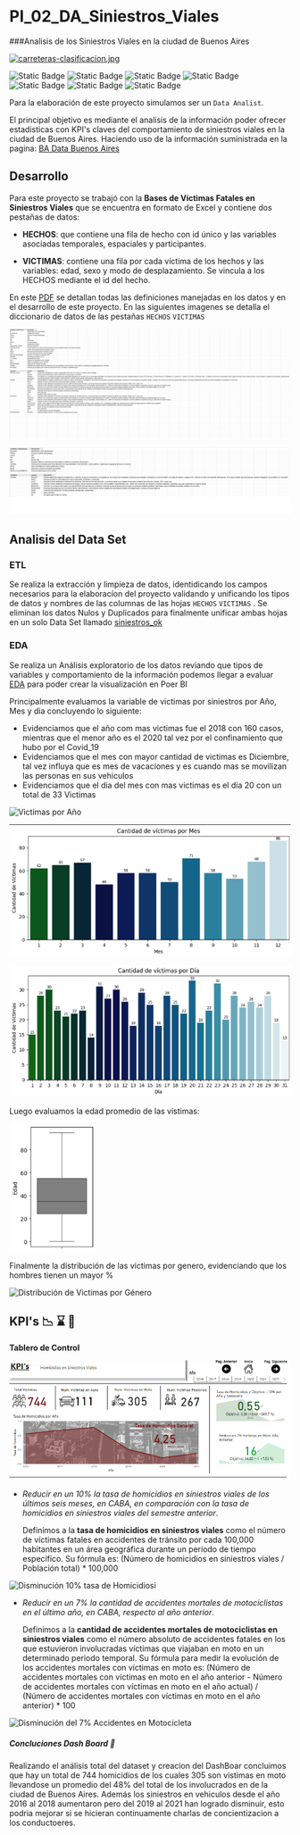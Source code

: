 # PI_02_DA_Siniestros_Viales
###Analisis de los Siniestros Viales en la ciudad de Buenos Aires


[![carreteras-clasificacion.jpg](https://i.postimg.cc/C5TYw39G/carreteras-clasificacion.jpg)](https://postimg.cc/vgzCzNYT)


![Static Badge](https://img.shields.io/badge/PowerBI-gray?style=flat&logo=powerbi)
![Static Badge](https://img.shields.io/badge/Python-gray?style=flat&logo=python)
![Static Badge](https://img.shields.io/badge/-Pandas-gray?style=flat&logo=pandas)
![Static Badge](https://img.shields.io/badge/-Matplotlib-gray?style=flat&logo=matplotlib)
![Static Badge](https://img.shields.io/badge/-Seaborn-gray?style=flat&logo=seaborn)
![Static Badge](https://img.shields.io/badge/-Jupyter_Notebook-gray?style=flat&logo=jupyter)
![Static Badge](https://img.shields.io/badge/Visual_Studio_Code-gray?style=flat&logo=visual%20studio%20code&logoColor=blue)


Para la elaboración de este proyecto simulamos ser un `Data Analist`.

El principal objetivo es mediante el analisis de la información poder ofrecer estadisticas con KPI's claves del comportamiento de siniestros viales en la ciudad de Buenos Aires. Haciendo uso de la información suministrada en la pagina: [BA Data Buenos Aires](https://data.buenosaires.gob.ar/dataset/victimas-siniestros-viales)

## Desarrollo

Para este proyecto se trabajó con la **Bases de Víctimas Fatales en Siniestros Viales** que se encuentra en formato de Excel y contiene dos pestañas de datos:

 * **HECHOS**: que contiene una fila de hecho con id único y las variables asociadas temporales, espaciales y participantes.

 * **VICTIMAS**: contiene una fila por cada víctima de los hechos y las variables: edad, sexo y modo de desplazamiento. Se vincula a los HECHOS mediante el id del hecho.
   
En este [PDF](https://drive.google.com/file/d/1ct4Y5PpQ7XkSegjyclxKNoYIyKa7GILO/view?usp=drive_link) se detallan todas las definiciones manejadas en los datos y en el desarrollo de este proyecto.
En las siguientes imagenes se detalla el diccionario de datos de las pestañas `HECHOS` `VICTIMAS`

![Diccionario HECHOS](/Image/Diccionario_Hechos.png)

![Diccionario HECHOS](/Image/Diccionario_Victimas.png)


## Analisis del Data Set

### ETL

Se realiza la extracción y limpieza de datos, identidicando los campos necesarios para la elaboracíon del proyecto validando y unificando los tipos de datos y nombres de las columnas de las hojas `HECHOS` `VICTIMAS` . Se eliminan los datos Nulos y Duplicados para finalmente unificar ambas hojas en un solo Data Set llamado [siniestros_ok](/Data/siniestros_ok.csv)

### EDA

Se realiza un Análisis exploratorio de los datos reviando que tipos de variables y comportamiento de la información podemos llegar a evaluar [EDA](/EDA.ipynb) para poder crear la visualización en Poer BI

Principalmente evaluamos la variable de victimas por siniestros por Año, Mes y dia concluyendo lo siguiente:

* Evidenciamos que el año com mas victimas fue el 2018 con 160 casos, mientras que el menor año es el 2020 tal vez por el confinamiento que hubo por el Covid_19
* Evidenciamos que el mes con mayor cantidad de victimas es Diciembre, tal vez influya que es mes de vacaciones y es cuando mas se movilizan las personas en sus vehiculos
* Evidenciamos que el dia del mes con mas victimas es el dia 20 con un total de 33 Victimas

![Victimas por Año](/Image/Cantidad_de_victimas_por_año.png)

![Victimas por Mes](/Image/Cantidad_de_victimas_por_mes.png)

![Victimas por Día](/Image/Cantidad_de_victimas_por_dia.png)

Luego evaluamos la edad promedio de las vistimas:

![Victimas por Año](/Image/Edad_promedio_victimas.png)

Finalmente la distribución de las victimas por genero, evidenciando que los hombres tienen un mayor % 

![Distribución de Victimas por Género](/Image/Distribución_de_victimas_por_genero.png)


## KPI's   :chart_with_downwards_trend:  :hourglass:  :eyes:

**Tablero de Control**

![DashBoard](/Image/DashBoard.png)

- *Reducir en un 10% la tasa de homicidios en siniestros viales de los últimos seis meses, en CABA, en comparación con la tasa de homicidios en siniestros viales del semestre anterior*.
  
  Definimos a la **tasa de homicidios en siniestros viales** como el número de víctimas fatales en accidentes de tránsito por cada 100,000 habitantes en un área geográfica durante un período de tiempo específico.
  Su fórmula es: (Número de homicidios en siniestros viales / Población total) * 100,000

 ![Disminución 10% tasa de Homicidiosi](/Image/Disminución_10_kpi.png)

  
- *Reducir en un 7% la cantidad de accidentes mortales de motociclistas en el último año, en CABA, respecto al año anterior*.
  
  Definimos a la **cantidad de accidentes mortales de motociclistas en siniestros viales** como el número absoluto de accidentes fatales en los que estuvieron involucradas víctimas que viajaban en moto en un determinado periodo temporal.
  Su fórmula para medir la evolución de los accidentes mortales con víctimas en moto es: (Número de accidentes mortales con víctimas en moto en el año anterior - Número de accidentes mortales con víctimas en moto en el año actual) / (Número de accidentes mortales con víctimas en moto en el año anterior) * 100
  
 ![Disminución del 7% Accidentes en Motocicleta](/Image/Disminución_7_kpi.png)

##### Concluciones Dash Board 🚧

Realizando el análisis total del dataset y creacion del DashBoar concluimos que hay un total de 744 homicidios de los cuales 305 son vistimas en moto llevandose un promedio del 48% del total de los involucrados en de la ciudad de Buenos Aires. Además los siniestros en vehiculos desde el año 2016 al 2018 aumentaron pero del 2019 al 2021 han logrado disminuir, esto podria mejorar si se hicieran continuamente charlas de concientizacion a los conductoeres.










